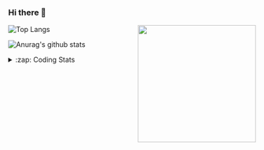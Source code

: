 ### Hi there 👋

<!--
**tao8687/tao8687** is a ✨ _special_ ✨ repository because its `README.md` (this file) appears on your GitHub profile.

Here are some ideas to get you started:

- 🔭 I’m currently working on ...
- 🌱 I’m currently learning ...
- 👯 I’m looking to collaborate on ...
- 🤔 I’m looking for help with ...
- 💬 Ask me about ...
- 📫 How to reach me: ...
- 😄 Pronouns: ...
- ⚡ Fun fact: ...
-->

<img align='right' src="https://media.giphy.com/media/M9gbBd9nbDrOTu1Mqx/giphy.gif" width="240">

  
![Top Langs](https://github-readme-stats.vercel.app/api/top-langs/?username=tao8687&layout=compact&title_color=23238E&text_color=A67D3D)

![Anurag's github stats](https://github-readme-stats.vercel.app/api?username=tao8687&show_icons=true&&text_color=A67D3D&title_color=23238E&show_icons=false&count_private=true&hide=stars)

<details>
  <summary>:zap: Coding Stats</summary>
  <br>
    
<!--START_SECTION:waka-->

```txt
From: 20 March 2024 - To: 27 March 2024

Other              6 hrs 38 mins   ████████▒░░░░░░░░░░░░░░░░   33.72 %
C++                6 hrs 30 mins   ████████▒░░░░░░░░░░░░░░░░   33.03 %
Python             2 hrs 37 mins   ███▒░░░░░░░░░░░░░░░░░░░░░   13.31 %
CMake              1 hr 29 mins    ██░░░░░░░░░░░░░░░░░░░░░░░   07.56 %
Markdown           55 mins         █▒░░░░░░░░░░░░░░░░░░░░░░░   04.68 %
```

<!--END_SECTION:waka-->
</details>
